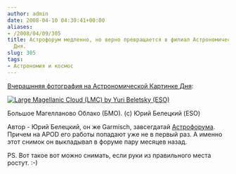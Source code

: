 ```yaml
---
author: admin
date: 2008-04-10 04:30:41+00:00
aliases:
- /2008/04/09/305
title: Астрофорум медленно, но верно превращается в филиал Астрономической Картинки
  Дня.
slug: 305
tags:
- Астрономия и космос
---
```


[Вчерашнняя фотография на Астрономической Картинке Дня](http://antwrp.gsfc.nasa.gov/apod/ap080409.html):

[![Large Magellanic Cloud (LMC) by Yuri Beletsky (ESO)](/2008/04/lmcdeepwide_beletsky_small.jpg)](http://antwrp.gsfc.nasa.gov/apod/image/0804/lmcdeepwide_beletsky_big.jpg)     

Большое Магелланово Облако (БМО). (c) Юрий Белецкий (ESO)

Автор - Юрий Белецкий, он же Garmisch, завсегдатай [Астрофорума](http://www.astronomy.ru/forum/index.php). Причем на APOD его работы попадают уже не в первый раз. А именно этот снимок он выкладывал в форуме пару месяцев назад.

PS. Вот такое вот можно снимать, если руки из правильного места ростут. :-)
